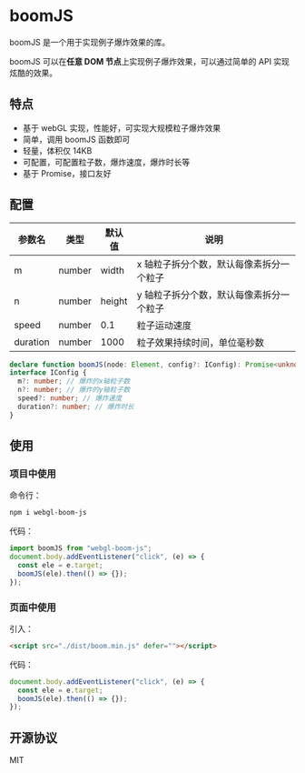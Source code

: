# boomJS

boomJS 是一个用于实现例子爆炸效果的库。

boomJS 可以在<b>任意 DOM 节点</b>上实现例子爆炸效果，可以通过简单的 API 实现炫酷的效果。

## 特点

- 基于 webGL 实现，性能好，可实现大规模粒子爆炸效果
- 简单，调用 boomJS 函数即可
- 轻量，体积仅 14KB
- 可配置，可配置粒子数，爆炸速度，爆炸时长等
- 基于 Promise，接口友好

## 配置

| 参数名   | 类型   | 默认值 | 说明                                     |
| -------- | ------ | ------ | ---------------------------------------- |
| m        | number | width  | x 轴粒子拆分个数，默认每像素拆分一个粒子 |
| n        | number | height | y 轴粒子拆分个数，默认每像素拆分一个粒子 |
| speed    | number | 0.1    | 粒子运动速度                             |
| duration | number | 1000   | 粒子效果持续时间，单位毫秒数             |

```ts
declare function boomJS(node: Element, config?: IConfig): Promise<unknown>;
interface IConfig {
  m?: number; // 爆炸的x轴粒子数
  n?: number; // 爆炸的y轴粒子数
  speed?: number; // 爆炸速度
  duration?: number; // 爆炸时长
}
```

## 使用

### 项目中使用

命令行：

```sh
npm i webgl-boom-js
```

代码：

```ts
import boomJS from "webgl-boom-js";
document.body.addEventListener("click", (e) => {
  const ele = e.target;
  boomJS(ele).then(() => {});
});
```

### 页面中使用

引入：

```html
<script src="./dist/boom.min.js" defer=""></script>
```

代码：

```ts
document.body.addEventListener("click", (e) => {
  const ele = e.target;
  boomJS(ele).then(() => {});
});
```

## 开源协议

MIT
